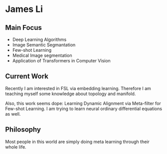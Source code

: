 # James Li

## Main Focus
+ Deep Learning Algorithms
+ Image Semantic Segmantation
+ Few-shot Learning
+ Medical Image segmentation
+ Application of Transformers in Computer Vision

## Current Work
Recently I am interested in FSL via embedding learning. Therefore I am teaching myself some knowledge about topology and manifold.

Also, this work seems dope: Learning Dynamic Alignment via Meta-filter for Few-shot Learning. I am trying to learn neural ordinary differential equations as well.


## Philosophy
Most people in this world are simply doing meta learning through their whole life.
